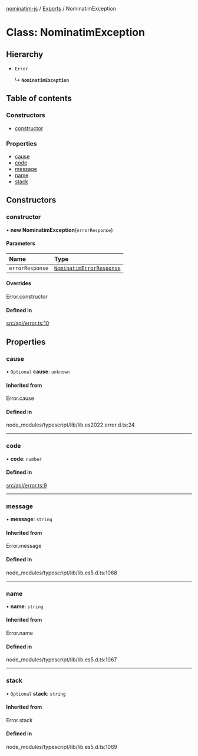 [nominatim-js](../README.md) / [Exports](../modules.md) / NominatimException

# Class: NominatimException

## Hierarchy

- `Error`

  ↳ **`NominatimException`**

## Table of contents

### Constructors

- [constructor](NominatimException.md#constructor)

### Properties

- [cause](NominatimException.md#cause)
- [code](NominatimException.md#code)
- [message](NominatimException.md#message)
- [name](NominatimException.md#name)
- [stack](NominatimException.md#stack)

## Constructors

### constructor

• **new NominatimException**(`errorResponse`)

#### Parameters

| Name | Type |
| :------ | :------ |
| `errorResponse` | [`NominatimErrorResponse`](../interfaces/NominatimErrorResponse.md) |

#### Overrides

Error.constructor

#### Defined in

[src/api/error.ts:10](https://github.com/blksnk/nominatim-js/blob/2f25718/src/api/error.ts#L10)

## Properties

### cause

• `Optional` **cause**: `unknown`

#### Inherited from

Error.cause

#### Defined in

node_modules/typescript/lib/lib.es2022.error.d.ts:24

___

### code

• **code**: `number`

#### Defined in

[src/api/error.ts:9](https://github.com/blksnk/nominatim-js/blob/2f25718/src/api/error.ts#L9)

___

### message

• **message**: `string`

#### Inherited from

Error.message

#### Defined in

node_modules/typescript/lib/lib.es5.d.ts:1068

___

### name

• **name**: `string`

#### Inherited from

Error.name

#### Defined in

node_modules/typescript/lib/lib.es5.d.ts:1067

___

### stack

• `Optional` **stack**: `string`

#### Inherited from

Error.stack

#### Defined in

node_modules/typescript/lib/lib.es5.d.ts:1069
